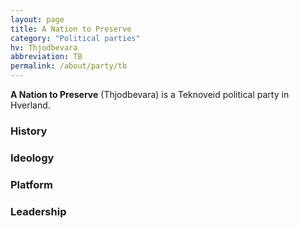 ```yaml
---
layout: page
title: A Nation to Preserve
category: "Political parties"
hv: Thjodbevara
abbreviation: TB
permalink: /about/party/tb
---
```

**A Nation to Preserve** (Thjodbevara) is a Teknoveid political party in Hverland. 

### History

### Ideology

### Platform

### Leadership